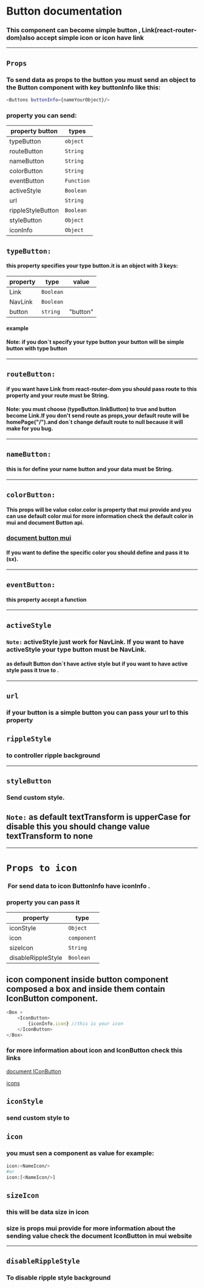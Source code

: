 # Button documentation

### This component can become simple button , Link(react-router-dom)also accept simple icon or icon have link

---

## `Props`

### To send data as props to the button you must send an object to the Button component with key **buttonInfo** like this:

```bash
<Buttons buttonInfo={nameYourObject}/>
```

### property you can send:

| property button   | types      |
| ----------------- | ---------- |
| typeButton        | `object`   |
| routeButton       | `String`   |
| nameButton        | `String`   |
| colorButton       | `String`   |
| eventButton       | `Function` |
| activeStyle       | `Boolean`  |
| url               | `String`   |
| rippleStyleButton | `Boolean`  |
| styleButton       | `Object`   |
| iconInfo          | `Object`   |

## `typeButton:`

#### this property specifies your type button.it is an object with 3 keys:

| property | type      | value    |
| -------- | --------- | -------- |
| Link     | `Boolean` |          |
| NavLink  | `Boolean` |          |
| button   | `string`  | "button" |

#### example

#### **Note:** if you don`t specify your type button your button will be simple button with type button

---

## `routeButton:`

#### if you want have Link from react-router-dom you should pass route to this property and your route must be **String**.

#### **Note:** you must choose (typeButton.linkButton) to true and button become Link.If you don't send route as props,your default route will be homePage("/").and don`t change default route to null because it will make for you bug.

---

## `nameButton:`

#### this is for define your name button and your data must be **String**.

---

## `colorButton:`

#### This props will be value color.color is property that mui provide and you can use default color mui for more information check the default color in mui and document Button api.

### [document button mui](https://mui.com/api/button/)

#### If you want to define the specific color you should define and pass it to (sx).

---

## `eventButton:`

#### this property accept a function

---

## `activeStyle`

### `Note:` activeStyle just work for NavLink. If you want to have activeStyle your type button must be NavLink.

#### as default Button don`t have active style but if you want to have active style pass it true to .

---

## `url`

### if your button is a simple button you can pass your url to this property

## `rippleStyle`

### to controller ripple background

---

## `styleButton `

### Send custom style.
## `Note:` as default textTransform is upperCase for disable this you should change value textTransform to none
---

# `Props to icon`

###  For send data to icon ButtonInfo have iconInfo .

### property you can pass it

| property           | type        |
| ------------------ | ----------- |
| iconStyle          | `Object`    |
| icon               | `component` |
| sizeIcon           | `String`    |
| disableRippleStyle | `Boolean`   |

## icon component inside button component composed a box and inside them contain IconButton component.

```js
<Box >
    <IconButton>
        {iconInfo.icon} //this is your icon
    </IconButton>
</Box>

```

### for more information about icon and IconButton check this links

[document IConButton](https://mui.com/api/icon-button/)

[icons](https://mui.com/components/material-icons/)

## `iconStyle`

### send custom style to

## `icon`

### you must sen a component as value for example:

```bash
icon:<NameIcon/>
#or
icon:[<NameIcon/>]

```

## `sizeIcon` 
### this will be data size in icon
### size is props mui provide for more information about the sending  value check the document IconButton in mui website
---
## `disableRippleStyle`
### To disable ripple style background